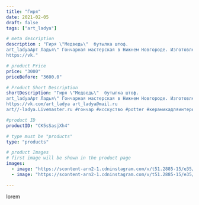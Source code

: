```yaml
---
title: "Гиря"
date: 2021-02-05
draft: false
tags: ["art_ladya"]

# meta description
description : "Гиря \"Медведь\"  бутылка штоф. 
art_ladyaАрт Ладья\" Гончарная мастерская в Нижнем Новгороде. Изготовление керамики и мастер//-классы по обучению. 
https://vk."

# product Price
price: "3000"
priceBefore: "3600.0"

# Product Short Description
shortDescription: "Гиря \"Медведь\"  бутылка штоф. 
art_ladyaАрт Ладья\" Гончарная мастерская в Нижнем Новгороде. Изготовление керамики и мастер//-классы по обучению. 
https://vk.com/art_ladya art_ladya@mail.ru 
art//-ladya.Livemaster.ru #гончар #исскуство #potter #керамикадляинтерьера #керамикаручнаяработа #лес #керамиканазаказ #handmade #посудаизглины #керамика #гончарнаяпосуда #эксклюзивнаякерамика #painter #dishes #ceramicar #warrior #claygoods #restaurant #earthenware #ceramic #design #bottle #медведь #bear #decanter #ceramicart #бутылки #штоф #clay #авторскаякерамика"

#product ID
productID: "CK5sSasjXh4"

# type must be "products"
type: "products"

# product Images
# first image will be shown in the product page
images:
  - image: "https://scontent-arn2-1.cdninstagram.com/v/t51.2885-15/e35/146751238_744731763125800_7387346859325772547_n.jpg?_nc_ht=scontent-arn2-1.cdninstagram.com&_nc_cat=104&_nc_ohc=ky3w2ym-oWIAX-oip8z&se=8&tp=1&oh=b72f94b804da50b06b5bed14fd11230e&oe=60618D37&ig_cache_key=MjUwMjIyNTg0NTIzNTM1NTEzOQ%3D%3D.2"
  - image: "https://scontent-arn2-1.cdninstagram.com/v/t51.2885-15/e35/146324009_205488467941861_4467731565743267622_n.jpg?_nc_ht=scontent-arn2-1.cdninstagram.com&_nc_cat=101&_nc_ohc=rGr6XmfXDzkAX9YyAIA&se=8&tp=1&oh=0a41919a86c260d329a684ed4b4de9da&oe=6060A439&ig_cache_key=MjUwMjIyNTg0NTIyNjk1NjkzMQ%3D%3D.2"

---
```

lorem
